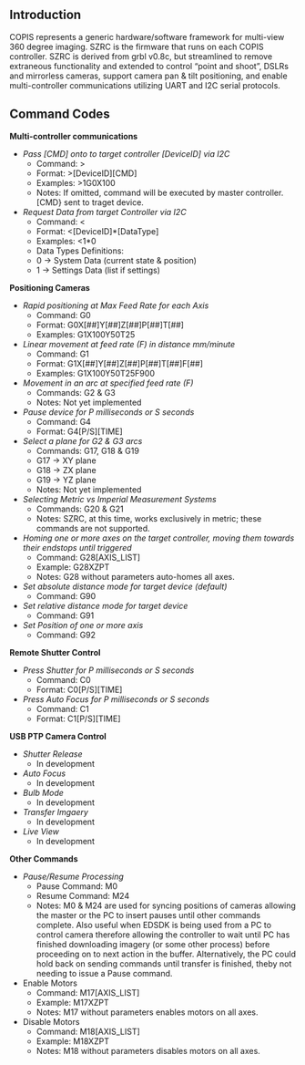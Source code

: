 ## **Introduction**

COPIS represents a generic hardware/software framework for multi-view 360 degree imaging. SZRC is the firmware that runs on each COPIS controller. SZRC is derived from grbl v0.8c, but streamlined to remove extraneous functionality and extended to control “point and shoot”, DSLRs and mirrorless cameras, support camera pan & tilt positioning, and enable multi-controller communications utilizing UART and I2C serial protocols.

## **Command Codes**

**Multi-controller communications**		
* *Pass [CMD] onto to target controller [DeviceID] via I2C*
  * Command: >		
  * Format: >[DeviceID][CMD]
  * Examples: >1G0X100	
  * Notes: If omitted, command will be executed by master controller. [CMD} sent to traget device.
* *Request Data from target Controller via I2C*
  * Command: <
  * Format: <[DeviceID]*[DataType]
  * Examples: <1*0	
  * Data Types Definitions: 
  * 0 -> System Data (current state & position)
  * 1 -> Settings Data (list if settings)

**Positioning Cameras**			
* *Rapid positioning at Max Feed Rate for each Axis*
  * Command: G0	
  * Format:	G0X[##]Y[##]Z[##]P[##]T[##]
  * Examples: G1X100Y50T25	
* *Linear movement at feed rate (F) in distance mm/minute*
  * Command: G1
  * Format:	G1X[##]Y[##]Z[##]P[##]T[##]F[##]
  * Examples: G1X100Y50T25F900
* *Movement in an arc at specified feed rate (F)*
  * Commands: G2 & G3	
  * Notes: Not yet implemented	
* *Pause device for P milliseconds or S seconds*
  * Command: G4	
  * Format: G4[P/S][TIME]	
* *Select a plane for G2 & G3 arcs*
  * Commands: G17, G18 & G19
  * G17 -> XY plane
  * G18 -> ZX plane
  * G19 -> YZ plane	
  * Notes:	Not yet implemented	
* *Selecting Metric vs Imperial Measurement Systems*
  * Commands: G20 & G21
  * Notes: SZRC, at this time, works exclusively in metric; these commands are not supported.
* *Homing one or more axes on the target controller, moving them towards their endstops until triggered*
  * Command: G28[AXIS_LIST]
  * Example: G28XZPT
  * Notes: G28 without parameters auto-homes all axes. 
* *Set absolute distance mode for target device (default)*	
  * Command: G90		
* *Set relative distance mode for target device*
  * Command: G91		
* *Set Position of one or more axis*	
  * Command: G92		

**Remote Shutter Control**
* *Press Shutter for P milliseconds or S seconds*		
  * Command: C0
  * Format: C0[P/S][TIME]	
* *Press Auto Focus  for P milliseconds or S seconds*
  * Command: C1
  * Format: C1[P/S][TIME]

**USB PTP Camera Control**
* *Shutter Release*
  * In development
* *Auto Focus*
  * In development
* *Bulb Mode*
  * In development
* *Transfer Imgaery*
  * In development
* *Live View*
  * In development
  
**Other Commands**			
* *Pause/Resume Processing*
  * Pause Command: M0
  * Resume Command: M24	
  * Notes: M0 & M24 are used for syncing positions of cameras allowing the master or the PC to insert pauses until other commands complete. Also useful when EDSDK is being used from a PC to control camera therefore allowing the controller to wait until PC has finished downloading imagery (or some other process) before proceeding on to next action in the buffer. Alternatively, the PC could hold back on sending commands until transfer is finished, theby not needing to issue a Pause command.		
* Enable Motors
  * Command: M17[AXIS_LIST]
  * Example: M17XZPT
  * Notes: M17 without parameters enables motors on all axes. 
* Disable Motors
  * Command: M18[AXIS_LIST]
  * Example: M18XZPT
  * Notes: M18 without parameters disables motors on all axes. 
  

